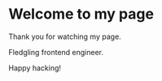 # Welcome to my page

Thank you for watching my page.

Fledgling frontend engineer.

Happy hacking!
